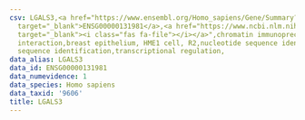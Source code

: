 ```yaml
---
csv: LGALS3,<a href="https://www.ensembl.org/Homo_sapiens/Gene/Summary?db=core;g=ENSG00000131981"
  target="_blank">ENSG00000131981</a>,<a href="https://www.ncbi.nlm.nih.gov/pubmed/22863008"
  target="_blank"><i class="fas fa-file"></i></a>",chromatin immunoprecipitation assay,direct
  interaction,breast epithelium, HME1 cell, R2,nucleotide sequence identification,nucleotide
  sequence identification,transcriptional regulation,
data_alias: LGALS3
data_id: ENSG00000131981
data_numevidence: 1
data_species: Homo sapiens
data_taxid: '9606'
title: LGALS3
---
```

